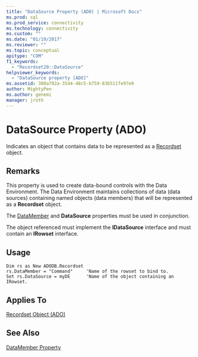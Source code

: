 ```yaml
---
title: "DataSource Property (ADO) | Microsoft Docs"
ms.prod: sql
ms.prod_service: connectivity
ms.technology: connectivity
ms.custom: ""
ms.date: "01/19/2017"
ms.reviewer: ""
ms.topic: conceptual
apitype: "COM"
f1_keywords: 
  - "Recordset20::DataSource"
helpviewer_keywords: 
  - "DataSource property [ADO]"
ms.assetid: 300a702a-3544-48c5-b759-83b511fe97e0
author: MightyPen
ms.author: genemi
manager: jroth
---
```

# DataSource Property (ADO)
Indicates an object that contains data to be represented as a [Recordset](../../../ado/reference/ado-api/recordset-object-ado.md) object.  
  
## Remarks  
 This property is used to create data-bound controls with the Data Environment. The Data Environment maintains collections of data (data sources) containing named objects (data members) that will be represented as a **Recordset** object.  
  
 The [DataMember](../../../ado/reference/ado-api/datamember-property.md) and **DataSource** properties must be used in conjunction.  
  
 The object referenced must implement the **IDataSource** interface and must contain an **IRowset** interface.  
  
## Usage  
  
```  
Dim rs as New ADODB.Recordset  
rs.DataMember = "Command"     'Name of the rowset to bind to.  
Set rs.DataSource = myDE      'Name of the object containing an IRowset.  
```  
  
## Applies To  
 [Recordset Object (ADO)](../../../ado/reference/ado-api/recordset-object-ado.md)  
  
## See Also  
 [DataMember Property](../../../ado/reference/ado-api/datamember-property.md)
